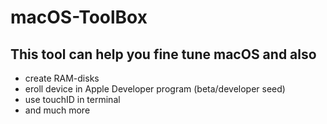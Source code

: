 # macOS-ToolBox

## This tool can help you fine tune macOS and also
- create RAM-disks
- eroll device in Apple Developer program (beta/developer seed)
- use touchID in terminal
- and much more
